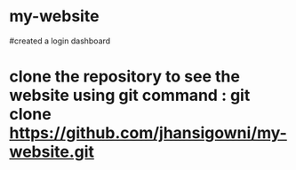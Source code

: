 # my-website
#created a login dashboard
# clone the repository to see the website using git command : git clone https://github.com/jhansigowni/my-website.git
